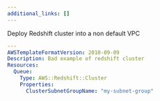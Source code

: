 ```yaml
---
additional_links: []
---
```


Deploy Redshift cluster into a non default VPC

```yaml
---
AWSTemplateFormatVersion: 2010-09-09
Description: Bad example of redshift cluster
Resources:
  Queue:
    Type: AWS::Redshift::Cluster
    Properties:
      ClusterSubnetGroupName: "my-subnet-group"
```
